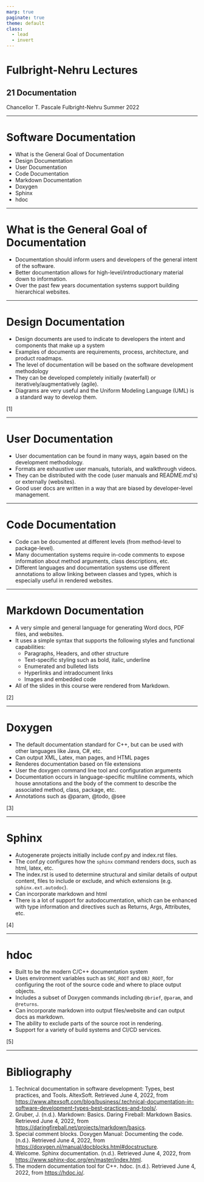 ```yaml
---
marp: true
paginate: true
theme: default
class:
  - lead
  - invert
---
```


# Fulbright-Nehru Lectures
## 21 Documentation


Chancellor T. Pascale
Fulbright-Nehru
Summer 2022

-------------------------------
# Software Documentation

- What is the General Goal of Documentation
- Design Documentation
- User Documentation
- Code Documentation
- Markdown Documentation
- Doxygen
- Sphinx
- hdoc

-------------------------------
# What is the General Goal of Documentation

- Documentation should inform users and developers of the general intent of the software.
- Better documentation allows for high-level/introductionary material down to information.
- Over the past few years documentation systems support building hierarchical websites.

-------------------------------
# Design Documentation

- Design documents are used to indicate to developers the intent and components that make up a system
- Examples of documents are requirements, process, architecture, and product roadmaps.
- The level of documentation will be based on the software development methodology
- They can be developed completely initially (waterfall) or iteratively/augmentatively (agile).
- Diagrams are very useful and the Uniform Modeling Language (UML) is a standard way to develop them.

[1]

-------------------------------
# User Documentation

- User documentation can be found in many ways, again based on the development methodology.
- Formats are exhaustive user manuals, tutorials, and walkthrough videos.
- They can be distributed with the code (user manuals and README.md's) or externally (websites).
- Good user docs are written in a way that are biased by developer-level management.

-------------------------------
# Code Documentation

- Code can be documented at different levels (from method-level to package-level).
- Many documentation systems require in-code comments to expose information about method arguments, class descriptions, etc.
- Different languages and documentation systems use different annotations to allow linking between classes and types, which is especially useful in rendered websites.

-------------------------------
# Markdown Documentation

- A very simple and general language for generating Word docs, PDF files, and websites.
- It uses a simple syntax that supports the following styles and functional capabilities:
  - Paragraphs, Headers, and other structure 
  - Text-specific styling such as bold, italic, underline
  - Enumerated and bulleted lists
  - Hyperlinks and intradocument links
  - Images and embedded code
- All of the slides in this course were rendered from Markdown.

[2]

-------------------------------
# Doxygen

- The default documentation standard for C++, but can be used with other languages like Java, C#, etc.
- Can output XML, Latex, man pages, and HTML pages
- Renderes documentation based on file extensions
- User the doxygen command line tool and configuration arguments
- Documentation occurs in language-specific multiline comments, which house annotations and the body of the comment to describe the associated method, class, package, etc.
- Annotations such as @param, @todo, @see

[3]

-------------------------------
# Sphinx

- Autogenerate projects initially include conf.py and index.rst files.
- The conf.py configures how the `sphinx` command renders docs, such as html, latex, etc.
- The index.rst is used to determine structural and similar details of output content, files to include or exclude, and which extensions (e.g. `sphinx.ext.autodoc`).
- Can incorporate markdown and html
- There is a lot of support for autodocumentation, which can be enhanced with type information and directives such as Returns, Args, Attributes, etc.

[4]

-------------------------------
# hdoc

- Built to be the modern C/C++ documentation system
- Uses environment variables such as `SRC_ROOT` and `OBJ_ROOT`, for configuring the root of the source code and where to place output objects.
- Includes a subset of Doxygen commands including `@brief`, `@param`, and `@returns`.
- Can incorporate markdown into output files/website and can output docs as markdown.
- The ability to exclude parts of the source root in rendering.
- Support for a variety of build systems and CI/CD services.

[5]

-------------------------------
# Bibliography

1. Technical documentation in software development: Types, best practices, and Tools. AltexSoft. Retrieved June 4, 2022, from https://www.altexsoft.com/blog/business/.technical-documentation-in-software-development-types-best-practices-and-tools/.
2. Gruber, J. (n.d.). Markdown: Basics. Daring Fireball: Markdown Basics. Retrieved June 4, 2022, from https://daringfireball.net/projects/markdown/basics.
3. Special comment blocks. Doxygen Manual: Documenting the code. (n.d.). Retrieved June 4, 2022, from https://doxygen.nl/manual/docblocks.html#docstructure.
4. Welcome. Sphinx documentation. (n.d.). Retrieved June 4, 2022, from https://www.sphinx-doc.org/en/master/index.html.
5. The modern documentation tool for C++. hdoc. (n.d.). Retrieved June 4, 2022, from https://hdoc.io/.